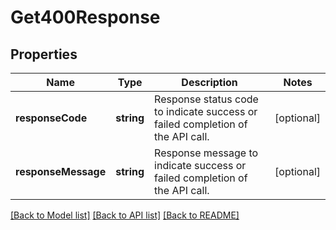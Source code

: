 # Get400Response

## Properties
Name | Type | Description | Notes
------------ | ------------- | ------------- | -------------
**responseCode** | **string** | Response status code to indicate success or failed completion of the API call. | [optional] 
**responseMessage** | **string** | Response message to indicate success or failed completion of the API call. | [optional] 

[[Back to Model list]](../README.md#documentation-for-models) [[Back to API list]](../README.md#documentation-for-api-endpoints) [[Back to README]](../README.md)


